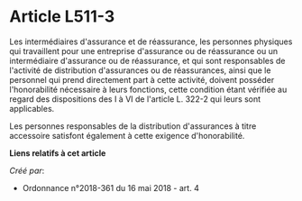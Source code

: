 # Article L511-3

Les intermédiaires d'assurance et de réassurance, les personnes physiques qui travaillent pour une entreprise d'assurance ou
de réassurance ou un intermédiaire d'assurance ou de réassurance, et qui sont responsables de l'activité de distribution
d'assurances ou de réassurances, ainsi que le personnel qui prend directement part à cette activité, doivent posséder
l'honorabilité nécessaire à leurs fonctions, cette condition étant vérifiée au regard des dispositions des I à VI de
l'article L. 322-2 qui leurs sont applicables.

Les personnes responsables de la distribution d'assurances à titre accessoire satisfont également à cette exigence
d'honorabilité.

**Liens relatifs à cet article**

_Créé par_:

  - Ordonnance n°2018-361 du 16 mai 2018 - art. 4
